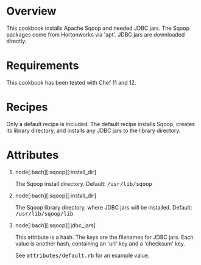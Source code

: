 Overview
========

This cookbook installs Apache Sqoop and needed JDBC jars. The Sqoop packages come from Hortonworks via 'apt'.  JDBC jars are downloaded directly.

Requirements
============

This cookbook has been tested with Chef 11 and 12.

Recipes
=======

Only a default recipe is included.  The default recipe installs Sqoop, creates its library directory, and installs any JDBC jars to the library directory.

Attributes
==========

<ol>
  <li>node[:bach][:sqoop][:install_dir]<br/>
    <p>The Sqoop install directory.  Default: <tt>/usr/lib/sqoop</tt></p>
  </li>
  <li>node[:bach][:sqoop][:install_dir]<br/>
    <p>The Sqoop library directory, where JDBC jars will be installed. Default: <tt>/usr/lib/sqoop/lib</tt></p>
  </li>
  <li>node[:bach][:sqoop][:jdbc_jars]<br/>
    <p>This attribute is a hash.  The keys are the filenames for JDBC jars.  Each value is another hash, containing an 'url' key and a 'checksum' key.</p>
	<p>See <tt>attributes/default.rb</tt> for an example value.</p>
  </li>
</ol>

